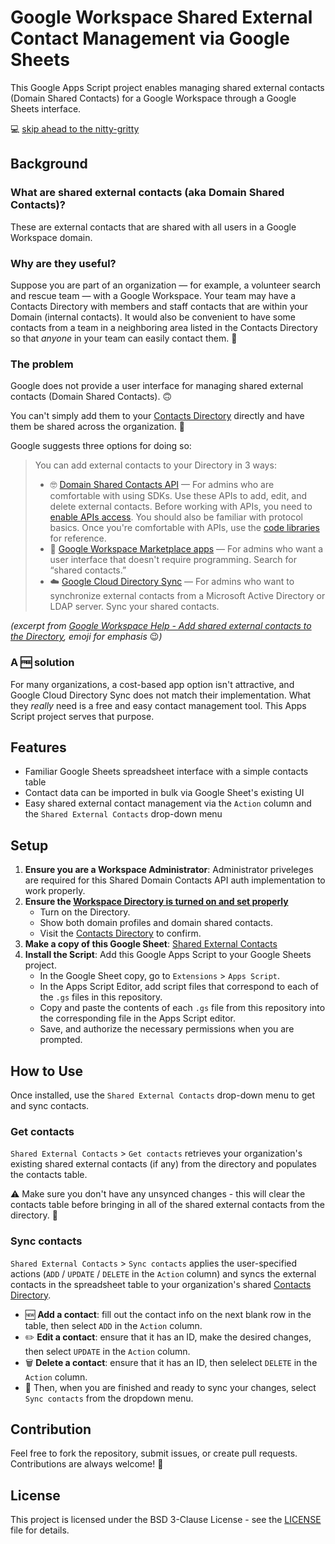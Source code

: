 # Google Workspace Shared External Contact Management via Google Sheets
This Google Apps Script project enables managing shared external contacts (Domain Shared Contacts) for a Google Workspace through a Google Sheets interface.

💻 [skip ahead to the nitty-gritty](#setup)

## Background

### What are shared external contacts (aka Domain Shared Contacts)?
These are external contacts that are shared with all users in a Google Workspace domain.

### Why are they useful?
Suppose you are part of an organization — for example, a volunteer search and rescue team — with a Google Workspace. Your team may have a Contacts Directory with members and staff contacts that are within your Domain (internal contacts). It would also be convenient to have some contacts from a team in a neighboring area listed in the Contacts Directory so that *anyone* in your team can easily contact them. :iphone:

### The problem
Google does not provide a user interface for managing shared external contacts (Domain Shared Contacts). 🙃

You can't simply add them to your [Contacts Directory](https://contacts.google.com/directory) directly and have them be shared across the organization. 🥺

Google suggests three options for doing so:

> You can add external contacts to your Directory in 3 ways:
> * 🤓 [Domain Shared Contacts API](http://code.google.com/googleapps/domain/shared_contacts/gdata_shared_contacts_api_reference.html) — For admins who are comfortable with using SDKs. Use these APIs to add, edit, and delete external contacts. Before working with APIs, you need to [enable APIs access](https://support.google.com/a/answer/60757). You should also be familiar with protocol basics. Once you're comfortable with APIs, use the [code libraries](http://code.google.com/googleapps/domain/libraries_and_samples.html) for reference.
> * 💸 [Google Workspace Marketplace apps](https://www.google.com/enterprise/marketplace/search?orderBy=rating&query=) — For admins who want a user interface that doesn't require programming. Search for “shared contacts.”
> * ☁️ [Google Cloud Directory Sync](https://support.google.com/a/topic/2679497) — For admins who want to synchronize external contacts from a Microsoft Active Directory or LDAP server. Sync your shared contacts.

*(excerpt from [Google Workspace Help - Add shared external contacts to the Directory](https://support.google.com/a/answer/9281635?fl=1&sjid=12378158771792397271-NC), emoji for emphasis* 😉*)*

### A 🆓 solution
For many organizations, a cost-based app option isn't attractive, and Google Cloud Directory Sync does not match their implementation. What they *really* need is a free and easy contact management tool. This Apps Script project serves that purpose.

## Features
- Familiar Google Sheets spreadsheet interface with a simple contacts table
- Contact data can be imported in bulk via Google Sheet's existing UI
- Easy shared external contact management via the `Action` column and the `Shared External Contacts` drop-down menu

## Setup
1. **Ensure you are a Workspace Administrator**: Administrator priveleges are required for this Shared Domain Contacts API auth implementation to work properly.
2. **Ensure the [Workspace Directory is turned on and set properly](https://support.google.com/a/answer/60218?hl=en&fl=1&sjid=2954144558064126604-NC)**
    - Turn on the Directory.
    - Show both domain profiles and domain shared contacts.
    - Visit the [Contacts Directory](https://contacts.google.com/directory) to confirm.
3. **Make a copy of this Google Sheet**: [Shared External Contacts](https://docs.google.com/spreadsheets/d/1Oi74oL-TBbNViTVd6fE4njajOlMkjJvsY37146BhNVE/edit?gid=1931459038#gid=1931459038)
4. **Install the Script**: Add this Google Apps Script to your Google Sheets project.
    - In the Google Sheet copy, go to `Extensions` > `Apps Script`.
    - In the Apps Script Editor, add script files that correspond to each of the `.gs` files in this repository.
    - Copy and paste the contents of each `.gs` file from this repository into the corresponding file in the Apps Script editor.
    - Save, and authorize the necessary permissions when you are prompted.

## How to Use
Once installed, use the `Shared External Contacts` drop-down menu to get and sync contacts.

### Get contacts
`Shared External Contacts` > `Get contacts` retrieves your organization's existing shared external contacts (if any) from the directory and populates the contacts table.

⚠️ Make sure you don't have any unsynced changes - this will clear the contacts table before bringing in all of the shared external contacts from the directory. 📇

### Sync contacts
`Shared External Contacts` > `Sync contacts` applies the user-specified actions (`ADD` / `UPDATE` / `DELETE` in the `Action` column) and syncs the external contacts in the spreadsheet table to your organization's shared [Contacts Directory](https://contacts.google.com/directory).

- 🆕 **Add a contact**: fill out the contact info on the next blank row in the table, then select `ADD` in the `Action` column.
- ✏️ **Edit a contact**: ensure that it has an ID, make the desired changes, then select `UPDATE` in the `Action` column.
- 🗑️ **Delete a contact**: ensure that it has an ID, then selelect `DELETE` in the `Action` column.
- 🔄 Then, when you are finished and ready to sync your changes, select `Sync contacts` from the dropdown menu.

## Contribution
Feel free to fork the repository, submit issues, or create pull requests. Contributions are always welcome! 🤝

## License
This project is licensed under the BSD 3-Clause License - see the [LICENSE](LICENSE) file for details.
